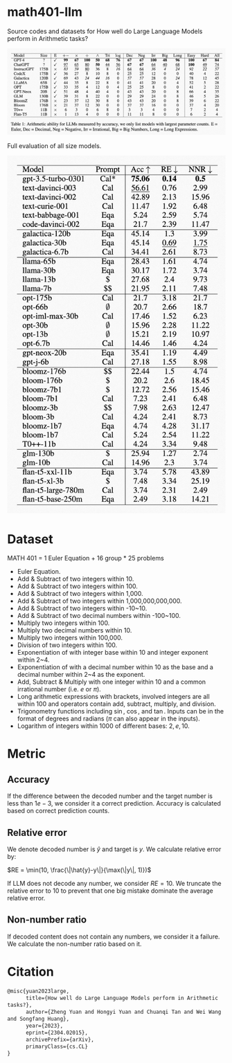 # math401-llm
Source codes and datasets for How well do Large Language Models perform in Arithmetic tasks?

![Main](math401_1.png)

Full evaluation of all size models.

![Full](math401_2.png)

# Dataset
MATH 401 = 1 Euler Equation + 16 group * 25 problems

- Euler Equation.
- Add \& Subtract of two integers within 10.
- Add \& Subtract of two integers within 100.
- Add \& Subtract of two integers within 1,000.
- Add \& Subtract of two integers within 1,000,000,000,000.
- Add \& Subtract of two integers within -10~10.
- Add \& Subtract of two decimal numbers within -100~100.
- Multiply two integers within 100.
- Multiply two decimal numbers within 10.
- Multiply two integers within 100,000.
- Division of two integers within 100.
- Exponentiation of with integer base within 10 and integer exponent within 2~4.
- Exponentiation of with a decimal number within 10 as the base and a decimal number within 2~4 as the exponent.
- Add, Subtract \& Multiply with one integer within 10 and a common irrational number (i.e. $e$ or $\pi$).
- Long arithmetic expressions with brackets, involved integers are all within 100 and operators contain add, subtract, multiply, and division.
- Trigonometry functions including $\sin$, $\cos$, and $\tan$. Inputs can be in the format of degrees and radians ($\pi$ can also appear in the inputs).
- Logarithm of integers within 1000 of different bases: $2,e,10$.

# Metric
## Accuracy
If the difference between the decoded number and the target number is less than $1e-3$, we consider it a correct prediction. Accuracy is calculated based on correct prediction counts.

## Relative error
We denote decoded number is $\hat{y}$ and target is $y$. We calculate relative error by:

$RE = \min(10, \frac{\|\hat{y}-y\|}{\max(\|y\|, 1)})$

If LLM does not decode any number, we consider $RE=10$.
We truncate the relative error to 10 to prevent that one big mistake dominate the average relative error.

## Non-number ratio
If decoded content does not contain any numbers, we consider it a failure. We calculate the non-number ratio based on it.

# Citation
```
@misc{yuan2023large,
      title={How well do Large Language Models perform in Arithmetic tasks?}, 
      author={Zheng Yuan and Hongyi Yuan and Chuanqi Tan and Wei Wang and Songfang Huang},
      year={2023},
      eprint={2304.02015},
      archivePrefix={arXiv},
      primaryClass={cs.CL}
}
```
